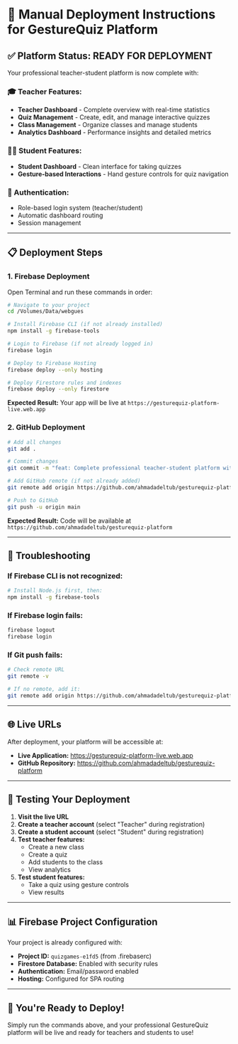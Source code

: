 # 🚀 Manual Deployment Instructions for GestureQuiz Platform

## ✅ Platform Status: READY FOR DEPLOYMENT

Your professional teacher-student platform is now complete with:

### 🎓 Teacher Features:
- **Teacher Dashboard** - Complete overview with real-time statistics
- **Quiz Management** - Create, edit, and manage interactive quizzes
- **Class Management** - Organize classes and manage students
- **Analytics Dashboard** - Performance insights and detailed metrics

### 👨‍🎓 Student Features:
- **Student Dashboard** - Clean interface for taking quizzes
- **Gesture-based Interactions** - Hand gesture controls for quiz navigation

### 🔐 Authentication:
- Role-based login system (teacher/student)
- Automatic dashboard routing
- Session management

---

## 📋 Deployment Steps

### 1. Firebase Deployment

Open Terminal and run these commands in order:

```bash
# Navigate to your project
cd /Volumes/Data/webgues

# Install Firebase CLI (if not already installed)
npm install -g firebase-tools

# Login to Firebase (if not already logged in)
firebase login

# Deploy to Firebase Hosting
firebase deploy --only hosting

# Deploy Firestore rules and indexes
firebase deploy --only firestore
```

**Expected Result:** Your app will be live at `https://gesturequiz-platform-live.web.app`

### 2. GitHub Deployment

```bash
# Add all changes
git add .

# Commit changes
git commit -m "feat: Complete professional teacher-student platform with analytics"

# Add GitHub remote (if not already added)
git remote add origin https://github.com/ahmadadeltub/gesturequiz-platform.git

# Push to GitHub
git push -u origin main
```

**Expected Result:** Code will be available at `https://github.com/ahmadadeltub/gesturequiz-platform`

---

## 🔧 Troubleshooting

### If Firebase CLI is not recognized:
```bash
# Install Node.js first, then:
npm install -g firebase-tools
```

### If Firebase login fails:
```bash
firebase logout
firebase login
```

### If Git push fails:
```bash
# Check remote URL
git remote -v

# If no remote, add it:
git remote add origin https://github.com/ahmadadeltub/gesturequiz-platform.git
```

---

## 🌐 Live URLs

After deployment, your platform will be accessible at:

- **Live Application:** https://gesturequiz-platform-live.web.app
- **GitHub Repository:** https://github.com/ahmadadeltub/gesturequiz-platform

---

## 🎯 Testing Your Deployment

1. **Visit the live URL**
2. **Create a teacher account** (select "Teacher" during registration)
3. **Create a student account** (select "Student" during registration)
4. **Test teacher features:**
   - Create a new class
   - Create a quiz
   - Add students to the class
   - View analytics
5. **Test student features:**
   - Take a quiz using gesture controls
   - View results

---

## 📊 Firebase Project Configuration

Your project is already configured with:
- **Project ID:** `quizgames-e1fd5` (from .firebaserc)
- **Firestore Database:** Enabled with security rules
- **Authentication:** Email/password enabled
- **Hosting:** Configured for SPA routing

---

## 🎉 You're Ready to Deploy!

Simply run the commands above, and your professional GestureQuiz platform will be live and ready for teachers and students to use!
